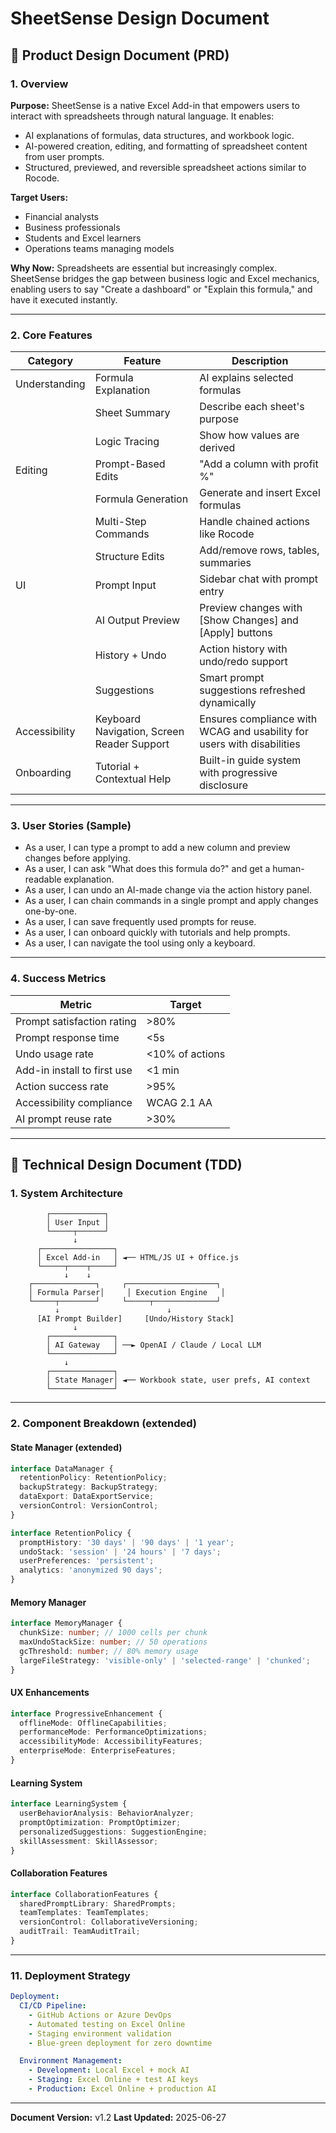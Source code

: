 # SheetSense Design Document

## 📘 Product Design Document (PRD)

### 1. Overview

**Purpose:**
SheetSense is a native Excel Add-in that empowers users to interact with spreadsheets through natural language. It enables:

* AI explanations of formulas, data structures, and workbook logic.
* AI-powered creation, editing, and formatting of spreadsheet content from user prompts.
* Structured, previewed, and reversible spreadsheet actions similar to Rocode.

**Target Users:**

* Financial analysts
* Business professionals
* Students and Excel learners
* Operations teams managing models

**Why Now:**
Spreadsheets are essential but increasingly complex. SheetSense bridges the gap between business logic and Excel mechanics, enabling users to say "Create a dashboard" or "Explain this formula," and have it executed instantly.

---

### 2. Core Features

| Category      | Feature                                    | Description                                                            |
| ------------- | ------------------------------------------ | ---------------------------------------------------------------------- |
| Understanding | Formula Explanation                        | AI explains selected formulas                                          |
|               | Sheet Summary                              | Describe each sheet's purpose                                          |
|               | Logic Tracing                              | Show how values are derived                                            |
| Editing       | Prompt-Based Edits                         | "Add a column with profit %"                                           |
|               | Formula Generation                         | Generate and insert Excel formulas                                     |
|               | Multi-Step Commands                        | Handle chained actions like Rocode                                     |
|               | Structure Edits                            | Add/remove rows, tables, summaries                                     |
| UI            | Prompt Input                               | Sidebar chat with prompt entry                                         |
|               | AI Output Preview                          | Preview changes with \[Show Changes] and \[Apply] buttons              |
|               | History + Undo                             | Action history with undo/redo support                                  |
|               | Suggestions                                | Smart prompt suggestions refreshed dynamically                         |
| Accessibility | Keyboard Navigation, Screen Reader Support | Ensures compliance with WCAG and usability for users with disabilities |
| Onboarding    | Tutorial + Contextual Help                 | Built-in guide system with progressive disclosure                      |

---

### 3. User Stories (Sample)

* As a user, I can type a prompt to add a new column and preview changes before applying.
* As a user, I can ask "What does this formula do?" and get a human-readable explanation.
* As a user, I can undo an AI-made change via the action history panel.
* As a user, I can chain commands in a single prompt and apply changes one-by-one.
* As a user, I can save frequently used prompts for reuse.
* As a user, I can onboard quickly with tutorials and help prompts.
* As a user, I can navigate the tool using only a keyboard.

---

### 4. Success Metrics

| Metric                      | Target          |
| --------------------------- | --------------- |
| Prompt satisfaction rating  | >80%            |
| Prompt response time        | <5s             |
| Undo usage rate             | <10% of actions |
| Add-in install to first use | <1 min          |
| Action success rate         | >95%            |
| Accessibility compliance    | WCAG 2.1 AA     |
| AI prompt reuse rate        | >30%            |

---

## 📐 Technical Design Document (TDD)

### 1. System Architecture

```
        ┌────────────┐
        │ User Input │
        └─────┬──────┘
              ↓
      ┌────────────────┐
      │ Excel Add-in   │ ◄── HTML/JS UI + Office.js
      └─────┬────┬─────┘
            ↓    ↓
    ┌──────────────┐     ┌────────────────────┐
    │ Formula Parser│     │ Execution Engine   │
    └─────┬────────┘     └─────┬──────────────┘
          ↓                        ↓
      [AI Prompt Builder]     [Undo/History Stack]
              ↓
        ┌──────────────┐
        │ AI Gateway   │ ──► OpenAI / Claude / Local LLM
        └──────────────┘
            ↓
        ┌──────────────┐
        │ State Manager│ ◄── Workbook state, user prefs, AI context
        └──────────────┘
```

---

### 2. Component Breakdown (extended)

#### State Manager (extended)

```ts
interface DataManager {
  retentionPolicy: RetentionPolicy;
  backupStrategy: BackupStrategy;
  dataExport: DataExportService;
  versionControl: VersionControl;
}

interface RetentionPolicy {
  promptHistory: '30 days' | '90 days' | '1 year';
  undoStack: 'session' | '24 hours' | '7 days';
  userPreferences: 'persistent';
  analytics: 'anonymized 90 days';
}
```

#### Memory Manager

```ts
interface MemoryManager {
  chunkSize: number; // 1000 cells per chunk
  maxUndoStackSize: number; // 50 operations
  gcThreshold: number; // 80% memory usage
  largeFileStrategy: 'visible-only' | 'selected-range' | 'chunked';
}
```

#### UX Enhancements

```ts
interface ProgressiveEnhancement {
  offlineMode: OfflineCapabilities;
  performanceMode: PerformanceOptimizations;
  accessibilityMode: AccessibilityFeatures;
  enterpriseMode: EnterpriseFeatures;
}
```

#### Learning System

```ts
interface LearningSystem {
  userBehaviorAnalysis: BehaviorAnalyzer;
  promptOptimization: PromptOptimizer;
  personalizedSuggestions: SuggestionEngine;
  skillAssessment: SkillAssessor;
}
```

#### Collaboration Features

```ts
interface CollaborationFeatures {
  sharedPromptLibrary: SharedPrompts;
  teamTemplates: TeamTemplates;
  versionControl: CollaborativeVersioning;
  auditTrail: TeamAuditTrail;
}
```

---

### 11. Deployment Strategy

```yaml
Deployment:
  CI/CD Pipeline:
    - GitHub Actions or Azure DevOps
    - Automated testing on Excel Online
    - Staging environment validation
    - Blue-green deployment for zero downtime

  Environment Management:
    - Development: Local Excel + mock AI
    - Staging: Excel Online + test AI keys
    - Production: Excel Online + production AI
```

---

**Document Version:** v1.2
**Last Updated:** 2025-06-27 